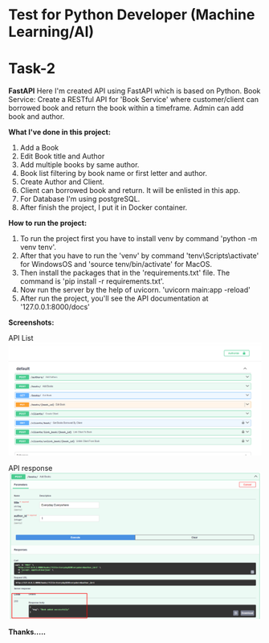 # Test for Python Developer (Machine Learning/AI)

# Task-2

**FastAPI**
Here I'm created API using FastAPI which is based on Python.
Book Service: Create a RESTful API for 'Book Service' where customer/client can borrowed book and return the book within a timeframe. Admin can add book and author.

<b>What I've done in this project:</b>
1. Add a Book
2. Edit Book title and Author
3. Add multiple books by same author.
4. Book list filtering by book name or first letter and author.
5. Create Author and Client.
6. Client can borrowed book and return. It will be enlisted in this app.
7. For Database I'm using postgreSQL.
8. After finish the project, I put it in Docker container.

<b>How to run the project:</b>
1. To run the project first you have to install venv by command 'python -m venv tenv'.
2. After that you have to run the 'venv' by command 'tenv\Scripts\activate' for WindowsOS and 'source tenv/bin/activate' for MacOS.
3. Then install the packages that in the 'requirements.txt' file. The command is 'pip install -r requirements.txt'.
4. Now run the server by the help of uvicorn. 'uvicorn main:app -reload'
5. After run the project, you'll see the API documentation at '127.0.0.1:8000/docs'

**Screenshots:**

API List
![API list](ss/apiList.png)

API response
![API Response](ss/response_book.png)


<b>Thanks.....</b>

